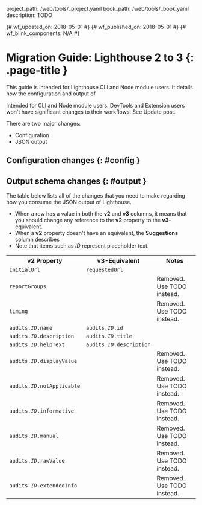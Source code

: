 project_path: /web/tools/_project.yaml
book_path: /web/tools/_book.yaml
description: TODO

{# wf_updated_on: 2018-05-01 #}
{# wf_published_on: 2018-05-01 #}
{# wf_blink_components: N/A #}

# Migration Guide: Lighthouse 2 to 3 {: .page-title }

This guide is intended for Lighthouse CLI and Node module users. It details how the configuration
and output of 

Intended for CLI and Node module users. DevTools and Extension users won't have significant
changes to their workflows. See Update post.

There are two major changes:

* Configuration
* JSON output

## Configuration changes {: #config }

## Output schema changes {: #output }


The table below lists all of the changes that you need to make regarding how you consume
the JSON output of Lighthouse.

* When a row has a value in both the **v2** and **v3** columns, it means that you should
  change any reference to the **v2** property to the **v3**-equivalent.
* When a **v2** property doesn't have an equivalent, the **Suggestions** column describes
* Note that items such as <var>ID</var> represent placeholder text.

<table>
  <tr>
    <th>v2 Property</th>
    <th>v3-Equivalent</th>
    <th>Notes</th>
  </tr>
  <tr>
    <td><code>initialUrl</code></td>
    <td><code>requestedUrl</code></td>
    <td></td>
  </tr>
  <tr>
    <td><code>reportGroups</code></td>
    <td></td>
    <td>Removed. Use TODO instead.</td>
  </tr>
  <tr>
    <td><code>timing</code></td>
    <td></td>
    <td>Removed. Use TODO instead.</td>
  </tr>
  <tr>
    <td><code>audits.<var>ID</var>.name</code></td>
    <td><code>audits.<var>ID</var>.id</code></td>
    <td>
    </td>
  </tr>
  <tr>
    <td><code>audits.<var>ID</var>.description</code></td>
    <td><code>audits.<var>ID</var>.title</code></td>
    <td>
    </td>
  </tr>
  <tr>
    <td><code>audits.<var>ID</var>.helpText</code></td>
    <td><code>audits.<var>ID</var>.description</code></td>
    <td>
    </td>
  </tr>
  <tr>
    <td><code>audits.<var>ID</var>.displayValue</code></td>
    <td></td>
    <td>
      Removed. Use TODO instead.
    </td>
  </tr>
  <tr>
    <td><code>audits.<var>ID</var>.notApplicable</code></td>
    <td></td>
    <td>
      Removed. Use TODO instead.
    </td>
  </tr>
  <tr>
    <td><code>audits.<var>ID</var>.informative</code></td>
    <td></td>
    <td>
      Removed. Use TODO instead.
    </td>
  </tr>
  <tr>
    <td><code>audits.<var>ID</var>.manual</code></td>
    <td></td>
    <td>
      Removed. Use TODO instead.
    </td>
  </tr>
  <tr>
    <td><code>audits.<var>ID</var>.rawValue</code></td>
    <td></td>
    <td>
      Removed. Use TODO instead.
    </td>
  </tr>
  <tr>
    <td><code>audits.<var>ID</var>.extendedInfo</code></td>
    <td></td>
    <td>
      Removed. Use TODO instead.
    </td>
  </tr>
</table>
